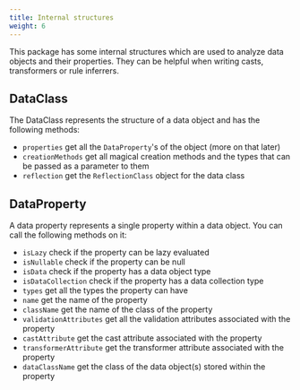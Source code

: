 ```yaml
---
title: Internal structures
weight: 6
---
```


This package has some internal structures which are used to analyze data objects and their properties. They can be helpful when writing casts, transformers or rule inferrers.

## DataClass

The DataClass represents the structure of a data object and has the following methods:

- `properties` get all the `DataProperty`'s of the object (more on that later)
- `creationMethods` get all magical creation methods and the types that can be passed as a parameter to them
- `reflection` get the `ReflectionClass` object for the data class

## DataProperty

A data property represents a single property within a data object. You can call the following methods on it:

- `isLazy` check if the property can be lazy evaluated
- `isNullable` check if the property can be null
- `isData` check if the property has a data object type
- `isDataCollection` check if the property has a data collection type
- `types` get all the types the property can have
- `name` get the name of the property
- `className` get the name of the class of the property
- `validationAttributes` get all the validation attributes associated with the property
- `castAttribute` get the cast attribute associated with the property
- `transformerAttribute` get the transformer attribute associated with the property
- `dataClassName` get the class of the data object(s) stored within the property
